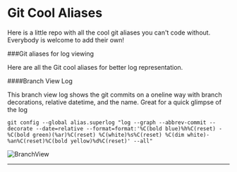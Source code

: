 # Git Cool Aliases

Here is a little repo with all the cool git aliases you can't code without. Everybody is welcome to add their own!

###Git aliases for log viewing


Here are all the Git cool aliases for better log representation.


####Branch View Log

This branch view log shows the git commits on a oneline way with branch decorations, relative datetime, and the name. Great for a quick glimpse of the log 

	git config --global alias.superlog "log --graph --abbrev-commit --decorate --date=relative --format=format:'%C(bold blue)%h%C(reset) - %C(bold green)(%ar)%C(reset) %C(white)%s%C(reset) %C(dim white)- %an%C(reset)%C(bold yellow)%d%C(reset)' --all"
	
![BranchView](/home/juan/workspace/gitCoolAliases/images/BranchView.png  "BranchView")



***


